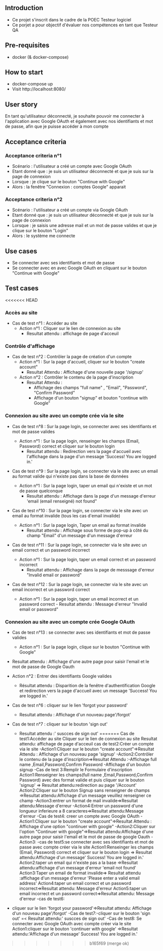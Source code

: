 ## Introduction

- Ce projet s'inscrit dans le cadre de la POEC Testeur logiciel
- Ce porjet a pour objectif d'évaluer nos compétences en tant que Testeur QA

## Pre-requisites
- docker (& docker-compose)

## How to start
- docker-compose up
- Visit http://localhost:8080/

## User story
En tant qu'utilisateur déconnecté, je souhaite pouvoir me connecter à l'application avec Google OAuth et également avec nos identifiants et mot de passe, afin que je puisse accéder à mon compte

## Acceptance criteria
### Acceptance criteria n°1
- Scénario : l'utilisateur a créé un compte avec Google OAuth
- Etant donné que : je suis un utilisateur déconnecté et que je suis sur la page de connexion
- Lorsque : je clique sur le bouton "Continue with Google"
- Alors : la fenêtre "Connexion : comptes Google" apparait

### Acceptance criteria n°2
- Scénario : l'utilisateur a créé un compte via Google OAuth
- Etant donné que : je suis un utilisateur déconnecté et que je suis sur la page de connexion
- Lorsque : je saisis une adresse mail et un mot de passe valides et que je clique sur le bouton "Login"
- Alors : le système me connecte

## Use cases
- Se connecter avec ses identifiants et mot de passe
- Se connecter avec en avec Google OAuth en cliquant sur le bouton "Continue with Google"

## Test cases
<<<<<<< HEAD
### Accès au site
- Cas de test n°1 : Accéder au site
  - Action n°1 : Cliquer sur le lien de connexion au site
    - Resultat attendu : affichage de page d'acceuil
    
### Contrôle d'affichage
- Cas de test n°2 : Contrôler la page de création d'un compte 
  - Action n°1 : Sur la page d'accueil, cliquer sur le bouton "create account"
    - Resultat Attendu : Affichage d'une nouvelle page '/signup'
  - Action n°2 : Contrôler le contenu de la page d'inscription
    - Resultat Attendu :
      - Affichage des champs "full name" , "Email", "Password", "Confirm Password"
      - Affichage d'un bouton "signup" et bouton "continue with Google"

### Connexion au site avec un compte crée via le site
- Cas de test n°8 : Sur la page login, se connecter avec ses identifiants et mot de passe valides 
  - Action n°1 : Sur la page login, renseinger les champs (Email, Password) correct et cliquer sur le bouton login
    - Resultat attendu : Redirection vers la page d'accueil avec l'affichage dans la page d'un message 'Success! You are logged in.'

- Cas de test n°9 : Sur la page login, se connecter via le site avec un email au format valide qui n'existe pas dans la base de données
  - Action n°1 : Sur la page login, taper un email qui n'existe et un mot de passe quelconque
    - Resultat attendu : Affichage dans la page d'un message d'erreur 'email (email renseigné) not found"
  
- Cas de test n°10 : Sur la page login, se connecter via le site avec un email au format invalide (tous les cas d'email invalide)
  - Action n°1 : Sur la page login, Taper un email au format invalide
    - Resultat attendu : Affichage sous forme de pop-up à côté du champ "Email" d'un message d'un message d'erreur 
    
- Cas de test n°11 : Sur la page login, se connecter via le site avec un email correct et un password incorrect 
  - Action n°1 : Sur la page login, taper un email correct et un password incorrect
    - Resultat attendu : Affichage dans la page de messsage d'erreur "Invalid email or password"

- Cas de test n°12 : Sur la page login, se connecter via le site avec un email incorrect et un password correct
  - Action n°1 : Sur la page login, taper un email incorrect et un password correct
        - Resultat attendu : Message d'erreur "Invalid email or password"


### Connexion au site avec un compte crée Google OAuth
- Cas de test n°13 : se connecter avec ses identifiants et mot de passe valides 
  - Action n°1 : Sur la page login, clique sur le bouton "Continue with Google"
 - Resultat attendu : Affichage d'une autre page pour saisir l'email et le mot de passe de Google Oauth
  - Action n°2 : Entrer des identifiants Google valides 
    - Résultat attendu : Disparition de la fenêtre d'authentification Google et redirection vers la page d'accueil avec un message 'Success! You are logged in.' 





- Cas de test n°6 : cliquer sur le lien 'forgot your password'
  - Resultat attendu : Affichage d'un nouveau page'/forgot'

- Cas de test n°7 : cliquer sur le bouton 'sign out' 
  - Resultat attendu :' suscces de sign out'
=======
Cas de test1:Accéder au site
Cliquer sur le lien de connexion au site
Resultat attendu: affichage de page d'acceuil
cas de test2:Créer un compte via le site
-Action1:Cliquer sur le bouton "create account"=>Resultat Attendu : Affichage d'un nouveau page 'signup'
-Action2:Contrôler le contenu de la page d'inscription=>Resultat Attendu :-Affichage full name ,Email,Password,Confirm Password
                                                                  -Affichage d'un bouton signup
-Cas de test 3:Remplir le Formulaire d'inscription
Action1:Renseigner les champs(full name ,Email,Password,Confirm Password) avec des format valide et puis cliquer sur le bouton 'signup' => Resultat attendu:redirection au page '/Account'
Action2:Cliquer sur le bouton Signup sans renseigner de champs =>Resultat attendu:Affichage d'un message veuillez renseigner ce champ
-Action3:entrer un format de mail invalide=>Resultat attendu:Message d'erreur
-Action4:Entrer un password d'une longueur inferieure a 8 caracteres=>Resultat attendu:Message d'erreur
-Cas de test4:
creer un compte avec Google OAuth
-Action1:Cliquer sur le bouton "create account"=>Resultat Attendu : Affichage  d'une option "continuer with google"
-Action2:Cliquer sur l'option "Continuer with google"=>Resultat attendu:Affichage d'une autre page pour saisir l'email et le mot de passe de google Oauth 
-Action3:
-cas de test5:se connecter avec ses identifiants et mot de passe avec compte créer via le site
Action1:Renseinger les champs (Email, Password) correct et cliquer sur le bouton login => Resultat attendu:Affichage d'un message' Success! You are logged in.'
Action2:taper un email qui n'existe pas a la base =>Resultat attendu:affichage d'un message d'erreur 'email not found'
Action3:Taper un email de format invalide=> Resultat attendu :affichage  d'un message d'erreur 'Please enter a valid email address'
Action4:taper un email correct et un password incorrect=>Resultat attendu: Message d'erreur
Action5:taper un email incorrect et un password correct=>Resultat attendu: Message d'erreur
-cas de test6:
- cliquer sur le lien 'forgot your password'=>Resultat attendu: Affichage d'un nouveau page'/forgot'
-Cas de test7:-cliquer sur le bouton 'sign out' =< Resultat attendu:' suscces de sign out'
-Cas de test8: Se connecter avec Google OAuth avec compte créer via le site
Action1:cliquer sur le bouton 'continuer with google' =>Resultat attendu:'Affichage d'un message' Success! You are logged in.'
 
>>>>>>> b165f69 (merge ok)
